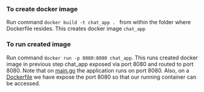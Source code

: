 ### To create docker image ###
Run command `docker build -t chat_app . ` from within the folder where Dockerfile resides. This creates docker image  `chat_app`


### To run created image ###
Run command `docker run -p 8080:8080 chat_app`. 
This runs created docker image in previous step chat_app exposed via port 8080 and routed to port 8080. 
Note that on [main.go](https://github.com/nromerosoftwareengineer/DistributedSystem/blob/main/chat-app/main.go) the application runs on port 8080.
Also, on a [Dockerfile](https://github.com/nromerosoftwareengineer/DistributedSystem/blob/main/chat-app/Dockerfile) we have expose the port 8080 so that our running container can be accessed.
